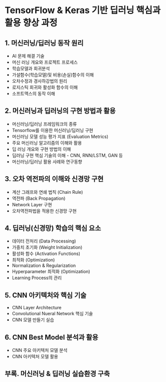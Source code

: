# TensorFlow & Keras 기반 딥러닝 핵심과 활용 향상 과정
## 1. 머신러닝/딥러닝 동작 원리
* AI 문제 해결 기술
* 머신 러닝 개요와 프로젝트 프로세스
* 학습모델과 회귀분석
* 가설함수(학습모델)및 비용(손실)함수의 이해
* 오차수정과 경사하강법의 원리
* 로지스틱 회귀와 활성화 함수의 이해
* 소프트맥스의 동작 이해
## 2. 머신러닝과 딥러닝의 구현 방법과 활용
* 머신러닝/딥러닝 프레임워크의 종류
* Tensorflow를 이용한 머신러닝/딥러닝 구현
* 머신러닝 모델 성능 평가 지표 (Evaluation Metrics)
* 주요 머신러닝 알고리즘의 이해와 활용
* 딥 러닝 개요와 구현 방법의 이해
* 딥러닝 구현 핵심 기술의 이해 - CNN, RNN/LSTM, GAN 등
* 머신러닝/딥러닝 활용 사례와 연구동향
## 3. 오차 역전파의 이해와 신경망 구현
* 계산 그래프와 연쇄 법칙 (Chain Rule)
* 역전파 (Back Propagation)
* Network Layer 구현
* 오차역전파법을 적용한 신경망 구현
## 4. 딥러닝(신경망) 학습의 핵심 요소
* 데이터 전처리 (Data Processing) 
* 가중치 초기화 (Weight Initialization)
* 활성화 함수 (Activation Functions)
* 최적화 (Optimization)
* Normalization & Regularization 
* Hyperparameter 최적화 (Optimization)
* Learning Process의 관리
## 5. CNN 아키텍처와 핵심 기술
* CNN Layer Architecture
* Convolutional Nueral Network 핵심 기술
* CNN 모델 만들기 실습
## 6. CNN Best Model 분석과 활용
* CNN 주요 아키텍처 모델 분석
* CNN 아키텍처 모델 활용
## 부록. 머신러닝 & 딥러닝 실습환경 구축
